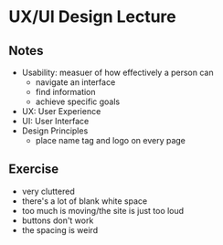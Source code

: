 # UX/UI Design Lecture

## Notes
- Usability: measuer of how effectively a person can
    - navigate an interface
    - find information
    - achieve specific goals
- UX: User Experience
- UI: User Interface
- Design Principles
    - place name tag and logo on every page

## Exercise
- very cluttered
- there's a lot of blank white space
- too much is moving/the site is just too loud
- buttons don't work
- the spacing is weird
